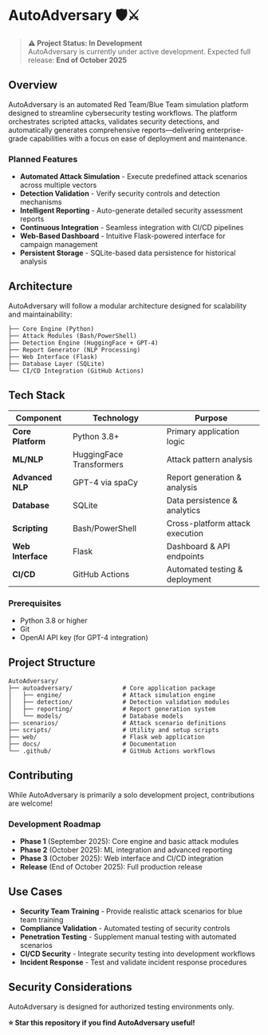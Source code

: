 # AutoAdversary 🛡️⚔️

> **⚠️ Project Status: In Development**  
> AutoAdversary is currently under active development. Expected full release: **End of October 2025**

## Overview

AutoAdversary is an automated Red Team/Blue Team simulation platform designed to streamline cybersecurity testing workflows. The platform orchestrates scripted attacks, validates security detections, and automatically generates comprehensive reports—delivering enterprise-grade capabilities with a focus on ease of deployment and maintenance.

### Planned Features

-  **Automated Attack Simulation** - Execute predefined attack scenarios across multiple vectors
-  **Detection Validation** - Verify security controls and detection mechanisms
-  **Intelligent Reporting** - Auto-generate detailed security assessment reports
-  **Continuous Integration** - Seamless integration with CI/CD pipelines
-  **Web-Based Dashboard** - Intuitive Flask-powered interface for campaign management
-  **Persistent Storage** - SQLite-based data persistence for historical analysis

## Architecture

AutoAdversary will follow a modular architecture designed for scalability and maintainability:

```
├── Core Engine (Python)
├── Attack Modules (Bash/PowerShell)
├── Detection Engine (HuggingFace + GPT-4)
├── Report Generator (NLP Processing)
├── Web Interface (Flask)
├── Database Layer (SQLite)
└── CI/CD Integration (GitHub Actions)
```

## Tech Stack

| Component | Technology | Purpose |
|-----------|------------|---------|
| **Core Platform** | Python 3.8+ | Primary application logic |
| **ML/NLP** | HuggingFace Transformers | Attack pattern analysis |
| **Advanced NLP** | GPT-4 via spaCy | Report generation & analysis |
| **Database** | SQLite | Data persistence & analytics |
| **Scripting** | Bash/PowerShell | Cross-platform attack execution |
| **Web Interface** | Flask | Dashboard & API endpoints |
| **CI/CD** | GitHub Actions | Automated testing & deployment |

### Prerequisites

- Python 3.8 or higher
- Git
- OpenAI API key (for GPT-4 integration)

## Project Structure

```
AutoAdversary/
├── autoadversary/              # Core application package
│   ├── engine/                 # Attack simulation engine
│   ├── detection/              # Detection validation modules
│   ├── reporting/              # Report generation system
│   └── models/                 # Database models
├── scenarios/                  # Attack scenario definitions
├── scripts/                    # Utility and setup scripts
├── web/                        # Flask web application
├── docs/                       # Documentation
└── .github/                    # GitHub Actions workflows
```

## Contributing

While AutoAdversary is primarily a solo development project, contributions are welcome!

### Development Roadmap

- **Phase 1** (September 2025): Core engine and basic attack modules
- **Phase 2** (October 2025): ML integration and advanced reporting
- **Phase 3** (October 2025): Web interface and CI/CD integration
- **Release** (End of October 2025): Full production release

## Use Cases

- **Security Team Training** - Provide realistic attack scenarios for blue team training
- **Compliance Validation** - Automated testing of security controls
- **Penetration Testing** - Supplement manual testing with automated scenarios
- **CI/CD Security** - Integrate security testing into development workflows
- **Incident Response** - Test and validate incident response procedures

## Security Considerations

AutoAdversary is designed for authorized testing environments only.

**⭐ Star this repository if you find AutoAdversary useful!**
